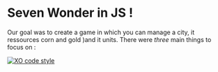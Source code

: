 <h1> Seven Wonder in JS ! </h1>

<p>Our goal was to create a game in which you can manage a city, it ressources 
corn and gold )and it units. There were <em>three</em> main things to focus on :
</p>


[![XO code style](https://img.shields.io/badge/code_style-XO-5ed9c7.svg)](https://github.com/xojs/xo)